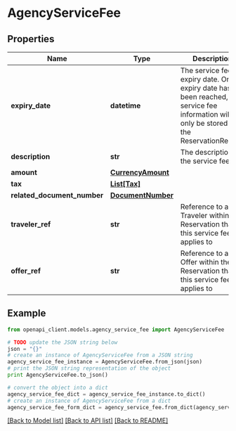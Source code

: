 # AgencyServiceFee


## Properties
Name | Type | Description | Notes
------------ | ------------- | ------------- | -------------
**expiry_date** | **datetime** | The service fee expiry date. Once expiry date has been reached, the service fee information will only be stored in the ReservationReceipt | [optional] 
**description** | **str** | The description of the service fee | [optional] 
**amount** | [**CurrencyAmount**](CurrencyAmount.md) |  | 
**tax** | [**List[Tax]**](Tax.md) |  | [optional] 
**related_document_number** | [**DocumentNumber**](DocumentNumber.md) |  | [optional] 
**traveler_ref** | **str** | Reference to a Traveler within the Reservation that this service fee applies to | [optional] 
**offer_ref** | **str** | Reference to an Offer within the Reservation that this service fee applies to | [optional] 

## Example

```python
from openapi_client.models.agency_service_fee import AgencyServiceFee

# TODO update the JSON string below
json = "{}"
# create an instance of AgencyServiceFee from a JSON string
agency_service_fee_instance = AgencyServiceFee.from_json(json)
# print the JSON string representation of the object
print AgencyServiceFee.to_json()

# convert the object into a dict
agency_service_fee_dict = agency_service_fee_instance.to_dict()
# create an instance of AgencyServiceFee from a dict
agency_service_fee_form_dict = agency_service_fee.from_dict(agency_service_fee_dict)
```
[[Back to Model list]](../README.md#documentation-for-models) [[Back to API list]](../README.md#documentation-for-api-endpoints) [[Back to README]](../README.md)


